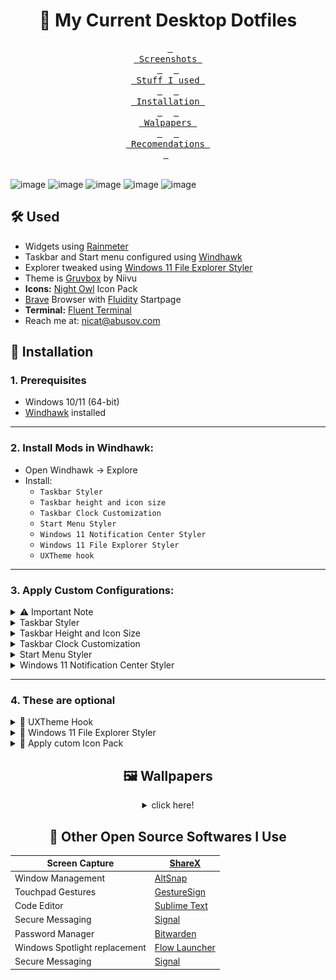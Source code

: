 <h1 align="center">🌾  My Current Desktop Dotfiles</h1>

<div align = center>

&ensp;[<kbd> <br> Screenshots <br> </kbd>](#--my-current-desktop-dotfiles)&ensp;
&ensp;[<kbd> <br> Stuff I used <br> </kbd>](#%EF%B8%8F-used)&ensp;
&ensp;[<kbd> <br> Installation <br> </kbd>](#-installation)&ensp;
&ensp;[<kbd> <br> Walpapers <br> </kbd>](#%EF%B8%8F-wallpapers)&ensp;
&ensp;[<kbd> <br> Recomendations <br> </kbd>](#-other-open-source-softwares-i-use)&ensp;
<br><br></div>


![image](https://github.com/user-attachments/assets/fc72eb91-07dc-4381-b6c6-9aaf6c67f0ef)
![image](https://github.com/user-attachments/assets/363c2534-7ef0-448b-9f14-bd927cd418f0)
![image](https://github.com/user-attachments/assets/42445d50-1980-4c54-b462-3641e4d36e69)
![image](https://github.com/user-attachments/assets/2e3789d5-f2c7-416d-baca-b77fa9552de5)
![image](https://github.com/user-attachments/assets/41b7872c-d03f-450c-82ce-cabb1fd0043d)





## 🛠️ Used

- Widgets using [Rainmeter](https://www.rainmeter.net/)
- Taskbar and Start menu configured using [Windhawk](https://windhawk.net/)
- Explorer tweaked using [Windows 11 File Explorer Styler](https://windhawk.net/mods/windows-11-file-explorer-styler)
- Theme is [Gruvbox](https://www.deviantart.com/niivu/art/Gruvbox-For-Windows-11-884680533) by Niivu
- **Icons:** [Night Owl](https://www.deviantart.com/niivu/art/Night-Owl-for-Windows-11-1111452963) Icon Pack
- [Brave](https://brave.com/) Browser with [Fluidity](https://github.com/prettycoffee/fluidity/) Startpage
- **Terminal:** [Fluent Terminal](https://github.com/felixse/FluentTerminal)
- Reach me at: [nicat@abusov.com](mailto:nicat@abusov.com)



## 🚀 Installation

### **1. Prerequisites**
- Windows 10/11 (64-bit)
- [Windhawk](https://windhawk.net/) installed

---

### **2. Install Mods in Windhawk**:
   - Open Windhawk → Explore
   - Install:
     - `Taskbar Styler` 
     - `Taskbar height and icon size`
     - `Taskbar Clock Customization`
     - `Start Menu Styler`
     - `Windows 11 Notification Center Styler`
     - `Windows 11 File Explorer Styler`
     - `UXTheme hook`

---

### **3. Apply Custom Configurations**:

   <details>
   <summary>⚠️ Important Note</summary>

   For **perfect visual match** (1920×1080 screens as me):
   * **Apply these 3 mods together**:
     - `Taskbar Height and Icon Size`
      - `Taskbar Styler`
      - `Taskbar Clock Customization`
   * **Use exact configs** from this guide
   * **Restart Explorer** if needed
      
     > 🔍 Modifying any values may break the layout

     </details>


      <details>
      <summary>Taskbar Styler</summary>
         
      **Go to the mod → **Advanced**, paste this to **Mod settings** and save:**

      > 💡 Note: 📌 Requires **Taskbar Height and Icon Size** mod to be configured first
      
      ```json
      {"controlStyles[0].target":"Taskbar.TaskbarFrame#TaskbarFrame","controlStyles[0].styles[0]":"Width=Auto","controlStyles[0].styles[1]":"HorizontalAlignment=Center","controlStyles[0].styles[2]":"Margin=150,0,150,0","controlStyles[1].target":"Taskbar.TaskbarFrame#TaskbarFrame > Grid#RootGrid","controlStyles[1].styles[0]":"Background:=<AcrylicBrush TintColor=\"#202020\" TintOpacity=\"0.6\" FallbackColor=\"#303030\" />","controlStyles[1].styles[1]":"Padding=2,0,2,0","controlStyles[1].styles[2]":"CornerRadius=12","controlStyles[1].styles[3]":"BorderBrush:=<SolidColorBrush Color=\"{ThemeResource SurfaceStrokeColorDefault}\" />","controlStyles[1].styles[4]":"Margin=4","controlStyles[1].styles[5]":"BorderThickness=2","controlStyles[2].target":"Rectangle#BackgroundFill","controlStyles[2].styles[0]":"Visibility=Collapsed","controlStyles[3].target":"Rectangle#BackgroundStroke","controlStyles[3].styles[0]":"Visibility=Collapsed","controlStyles[4].target":"Taskbar.AugmentedEntryPointButton#AugmentedEntryPointButton > Taskbar.TaskListButtonPanel#ExperienceToggleButtonRootPanel","controlStyles[4].styles[0]":"Margin=0","controlStyles[5].target":"Grid#SystemTrayFrameGrid","controlStyles[5].styles[0]":"Background:=<AcrylicBrush TintColor=\"#202020\" TintOpacity=\"0.6\" FallbackColor=\"#303030\" />","controlStyles[5].styles[1]":"Margin=0,15,18,15","controlStyles[5].styles[2]":"CornerRadius=12","controlStyles[5].styles[3]":"BorderThickness=12","controlStyles[5].styles[4]":"BackgroundSizing=InnerBorderEdge","controlStyles[5].styles[5]":"BorderBrush=#4e4a4d","controlStyles[5].styles[6]":"BorderThickness=1.5,1.5,1,1.5","controlStyles[6].target":"SystemTray.ChevronIconView","controlStyles[6].styles[0]":"Padding=0","controlStyles[7].target":"SystemTray.NotifyIconView#NotifyItemIcon","controlStyles[7].styles[0]":"Padding=0","controlStyles[8].target":"SystemTray.OmniButton","controlStyles[8].styles[0]":"Padding=0","controlStyles[9].target":"SystemTray.CopilotIcon","controlStyles[9].styles[0]":"Padding=0","controlStyles[10].target":"SystemTray.OmniButton#NotificationCenterButton > Grid > ContentPresenter > ItemsPresenter > StackPanel > ContentPresenter > systemtray:IconView#SystemTrayIcon > Grid","controlStyles[10].styles[0]":"Padding=4,0,4,0","controlStyles[11].target":"SystemTray.IconView#SystemTrayIcon > Grid#ContainerGrid > ContentPresenter#ContentPresenter > Grid#ContentGrid > SystemTray.TextIconContent > Grid#ContainerGrid","controlStyles[11].styles[0]":"Padding=0","controlStyles[12].target":"SystemTray.StackListView#IconStack > ItemsPresenter > StackPanel > ContentPresenter > SystemTray.IconView#SystemTrayIcon","controlStyles[12].styles[0]":"Padding=0","controlStyles[13].target":"SystemTray.Stack#ShowDesktopStack","controlStyles[13].styles[0]":"Margin=0,4,-20,4","controlStyles[14].target":"Taskbar.ExperienceToggleButton#LaunchListButton[AutomationProperties.AutomationId=StartButton]","controlStyles[14].styles[0]":"Visibility=True","controlStyles[15].target":"Windows.UI.Xaml.Controls.TextBlock#InnerTextBlock[Text=]","controlStyles[15].styles[0]":"Text=","controlStyles[16].target":"Grid#SystemTrayFrameGrid","controlStyles[16].styles[0]":"Visibility=True","controlStyles[17].target":"Taskbar.TaskListButtonPanel > Border#BackgroundElement","controlStyles[17].styles[0]":"Background:=<SolidColorBrush Color=\"#282828\" />","controlStyles[17].styles[1]":"CornerRadius=8","controlStyles[18].target":"Taskbar.TaskListLabeledButtonPanel > Border#BackgroundElement","controlStyles[18].styles[0]":"Background:=<SolidColorBrush Color=\"#282828\" />","controlStyles[18].styles[1]":"CornerRadius=8","controlStyles[19].target":"SystemTray.ChevronIconView","controlStyles[19].styles[0]":"MinWidth=20","controlStyles[20].target":"Windows.UI.Xaml.Controls.Grid#OverflowRootGrid","controlStyles[20].styles[0]":"Width=200","controlStyles[21].target":"SystemTray.DateTimeIconContent","controlStyles[21].styles[0]":"Foreground:","controlStyles[22].target":"Taskbar.TaskListLabeledButtonPanel@CommonStates > Rectangle#RunningIndicator","controlStyles[22].styles[0]":"Height=45","controlStyles[22].styles[1]":"RadiusX=8","controlStyles[22].styles[2]":"RadiusY=8","controlStyles[22].styles[3]":"StrokeThickness=2","controlStyles[22].styles[4]":"Stroke@InactivePointerOver:=<SolidColorBrush Color=\"{ThemeResource SystemAccentColorLight2}\" />","controlStyles[22].styles[5]":"Stroke@InactivePressed:=<SolidColorBrush Color=\"{ThemeResource SystemAccentColorLight3}\" />","controlStyles[22].styles[6]":"Stroke@ActiveNormal:=<SolidColorBrush Color=\"{ThemeResource SystemAccentColorLight2}\" />","controlStyles[22].styles[7]":"Stroke@ActivePointerOver:=<SolidColorBrush Color=\"{ThemeResource SystemAccentColorLight2}\" />","controlStyles[22].styles[8]":"Stroke@ActivePressed:=<SolidColorBrush Color=\"{ThemeResource SystemAccentColorLight3}\" />","controlStyles[22].styles[9]":"Stroke@InactiveNormal:=<LinearGradientBrush StartPoint=\"0.5,0\" EndPoint=\"0.5,1\"><GradientStop Offset=\"0\" Color=\"{ThemeResource SystemAccentColorLight2}\"/><GradientStop Offset=\"1\" Color=\"{ThemeResource SystemAccentColorDark2}\"/></LinearGradientBrush>","controlStyles[22].styles[10]":"Fill:=Transparent","controlStyles[22].styles[11]":"Width=46","controlStyles[23].target":"Windows.UI.Xaml.Controls.Grid#HoverFlyoutGrid > Windows.UI.Xaml.Controls.Border#HoverFlyoutBackground","controlStyles[23].styles[0]":"Fill:"}
      ```
      </details>
      
      <details>
      <summary>Taskbar Height and Icon Size</summary>
         
      **Go to the mod → **Advanced**, paste this to **Mod settings** and save:**
      
      ```json
      {"IconSize":30,"TaskbarHeight":67,"TaskbarButtonWidth":50}
      ```
      </details>
      
      <details>
      <summary>Taskbar Clock Customization</summary>
         
      **Go to the mod → **Advanced**, paste this to **Mod settings** and save:**
      
      ```json
      {"ShowSeconds":0,"TimeFormat":"HH' 'mm'","DateFormat":"dd  MMM  ddd","WeekdayFormat":"dddd","TopLine":"","BottomLine":"%time%  |  %date% %newline% ","MiddleLine":"%weekday%","TooltipLine":"%web1_full%","Width":180,"Height":60,"TextSpacing":1,"WebContentsItems[0].Url":"https://feeds.bbci.co.uk/news/world/rss.xml","WebContentsItems[0].BlockStart":"<item>","WebContentsItems[0].Start":"<title><![CDATA[","WebContentsItems[0].End":"]]></title>","WebContentsItems[0].MaxLength":28,"WebContentsUpdateInterval":10,"TimeStyle.Visible":0,"TimeStyle.TextColor":"Black","TimeStyle.TextAlignment":"","TimeStyle.FontSize":0,"TimeStyle.FontFamily":"Anurati","TimeStyle.FontWeight":"SemiBold","TimeStyle.FontStyle":"Regular","TimeStyle.FontStretch":"","TimeStyle.CharacterSpacing":0,"DateStyle.TextColor":"White","DateStyle.TextAlignment":"","DateStyle.FontSize":12,"DateStyle.FontFamily":"Anurati","DateStyle.FontWeight":"SemiBold","DateStyle.FontStyle":"Regular","DateStyle.FontStretch":"","DateStyle.CharacterSpacing":1,"oldTaskbarOnWin11":0}
      ```
      </details>
      
      <details>
      <summary>Start Menu Styler</summary>
         
      **Go to the mod → **Advanced**, paste this to **Mod settings** and save:**
      
      ```json
      {"theme":"Down Aero","controlStyles[0].target":"StartDocked.StartSizingFrame","controlStyles[0].styles[0]":"MaxHeight=750","controlStyles[1].target":"StartMenu.PinnedList","controlStyles[1].styles[0]":"Height=600"}
      ```
      </details>
      
      <details>
      <summary>Windows 11 Notification Center Styler</summary>
         
      **Go to the mod → **Advanced**, paste this to **Mod settings** and save:**
      
      ```json
      {"controlStyles[0].target":"Grid#NotificationCenterGrid","controlStyles[0].styles[0]":"Background:=<AcrylicBrush TintColor=\"#000000\" TintOpacity=\"0.5\" FallbackColor=\"{ThemeResource SystemChromeLowColor}\" />","controlStyles[0].styles[1]":"CornerRadius=8","controlStyles[1].target":"Grid#CalendarCenterGrid","controlStyles[1].styles[0]":"Background:=<AcrylicBrush TintColor=\"#000000\" TintOpacity=\"0.5\" FallbackColor=\"{ThemeResource SystemChromeLowColor}\" />","controlStyles[1].styles[1]":"CornerRadius=8","controlStyles[2].target":"ScrollViewer#CalendarControlScrollViewer","controlStyles[2].styles[0]":"Background:=Transparent"}
      ```
      </details>



---
### **4. These are optional**


   <details>
   <summary>🎨 UXTheme Hook</summary>

   *  **Open the WinHawk app and turn on UXTheme Hook**  
        > 💡 *This patcher allows non-Microsoft themes to be used on Windows.*


   * **Download the theme ZIP file**  
        Download the Gruvbox theme ZIP file → Right-click → Extract All…

   * **Copy the `gruvbox` folder**  
        Find the extracted gruvbox folder and copy it to:
        ```
        C:\Windows\Resources\Themes\
        ```

   * **Apply the theme**  
        Go to Settings > Personalization > Themes, select your Gruvbox theme, and apply!

   </details>


   <details>
   <summary>📂 Windows 11 File Explorer Styler</summary>
       
   **Open the mod’s Settings → select the Minimal Explorer11 preset → click Save Settings**

   > 💡 Note: You may need to restart explorer after tweaks (from task manager)
       
   ![VSCodium_QZ1VKs0BIF](https://github.com/user-attachments/assets/66da0fc2-af4e-4a78-9365-bdc14296111a)


   </details>


   <details>
   <summary>🧊 Apply cutom Icon Pack</summary>
       
   #### Requirements:
   - [7TSP GUI](https://www.deviantart.com/devillnside/art/7TSP-GUI-2019-Edition-804769422) installed
   - Our pre-configured icon pack:  
     [Night_Owl_IconPack_7TSP.7z](https://github.com/abusoww/dotfiles/raw/main/7tsp%20icons/Night_Owl_IconPack_7TSP.7z)

   #### Installation:
   1. **Download** the icon pack .7z file
   2. **Open 7TSP GUI** as Administrator
   3. Click "Add a Custom Pack" and select the .7z file
   4. Click "Start Patching" and wait for completion
   5. **Restart** your computer when prompted

   > 💡 Note: Create a system restore point before patching for safety 

   </details>
    




<div align = center>

## 🖼️ Wallpapers

<details>
<summary>click here!</summary>

| Column 1 | Column 2 | Column 3 |
|---------|---------|---------|
| ![](https://github.com/abusoww/dotfiles/blob/main/wallpapers/cabin-4.png) | ![](https://github.com/abusoww/dotfiles/blob/main/wallpapers/cabin-5.png) | ![](https://github.com/abusoww/dotfiles/blob/main/wallpapers/cat-in-clouds.png) | 
| ![](https://github.com/abusoww/dotfiles/blob/main/wallpapers/painting-standing.jpg) | ![](https://github.com/abusoww/dotfiles/blob/main/wallpapers/degirled.png) | ![](https://github.com/abusoww/dotfiles/blob/main/wallpapers/tower.png) | 
| ![](https://github.com/abusoww/dotfiles/blob/main/wallpapers/wanderer.jpg) | ![](https://github.com/abusoww/dotfiles/blob/main/wallpapers/tux-socialism.jpg) | ![](https://github.com/abusoww/dotfiles/blob/main/wallpapers/windows-error.jpg) | 


<div align="center">

| [Full Collection](https://github.com/abusoww/dotfiles/tree/main/wallpapers) |
|-------------------------------------------------------------------|

</div>

</details>





## 🚀 Other Open Source Softwares I Use



| Screen Capture          | [ShareX](https://getsharex.com/)                               |
|-------------------------|-------------------------------------------------------------------|
| Window Management       |  [AltSnap](https://github.com/RamonUnch/AltSnap)               |
| Touchpad Gestures       |  [GestureSign](https://www.softpedia.com/get/System/OS-Enhancements/GestureSign.shtml) |
| Code Editor             |  [Sublime Text](https://www.sublimetext.com/)                   |
| Secure Messaging        |  [Signal](https://signal.org/)                                 |
| Password Manager        |  [Bitwarden](https://bitwarden.com/)                                 |
| Windows Spotlight replacement        |  [Flow Launcher](https://www.flowlauncher.com/)                                 |
| Secure Messaging        |  [Signal](https://signal.org/)                                 |
